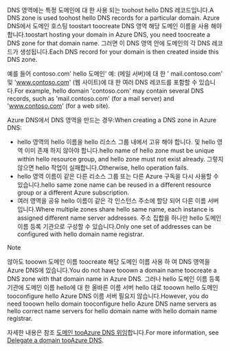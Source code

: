 <span data-ttu-id="4beba-101">DNS 영역에는 특정 도메인에 대 한 사용 되는 toohost hello DNS 레코드입니다.</span><span class="sxs-lookup"><span data-stu-id="4beba-101">A DNS zone is used toohost hello DNS records for a particular domain.</span></span> <span data-ttu-id="4beba-102">Azure DNS에서 도메인 호스팅 toostart toocreate DNS 영역 해당 도메인 이름을 사용 해야 합니다.</span><span class="sxs-lookup"><span data-stu-id="4beba-102">toostart hosting your domain in Azure DNS, you need toocreate a DNS zone for that domain name.</span></span> <span data-ttu-id="4beba-103">그러면 이 DNS 영역 안에 도메인의 각 DNS 레코드가 생성됩니다.</span><span class="sxs-lookup"><span data-stu-id="4beba-103">Each DNS record for your domain is then created inside this DNS zone.</span></span>

<span data-ttu-id="4beba-104">예를 들어 contoso.com' hello 도메인' 예: (메일 서버)에 대 한 ' mail.contoso.com' 및 'www.contoso.com' (웹 사이트)에 대 한 여러 DNS 레코드를 포함할 수 있습니다.</span><span class="sxs-lookup"><span data-stu-id="4beba-104">For example, hello domain 'contoso.com' may contain several DNS records, such as 'mail.contoso.com' (for a mail server) and 'www.contoso.com' (for a web site).</span></span>

<span data-ttu-id="4beba-105">Azure DNS에서 DNS 영역을 만드는 경우:</span><span class="sxs-lookup"><span data-stu-id="4beba-105">When creating a DNS zone in Azure DNS:</span></span>

* <span data-ttu-id="4beba-106">hello 영역의 hello 이름을 hello 리소스 그룹 내에서 고유 해야 합니다. 및 hello 영역 이미 존재 하지 않아야 합니다.</span><span class="sxs-lookup"><span data-stu-id="4beba-106">hello name of hello zone must be unique within hello resource group, and hello zone must not exist already.</span></span> <span data-ttu-id="4beba-107">그렇지 않으면 hello 작업이 실패합니다.</span><span class="sxs-lookup"><span data-stu-id="4beba-107">Otherwise, hello operation fails.</span></span>
* <span data-ttu-id="4beba-108">hello 영역 이름이 같은 다른 리소스 그룹 또는 다른 Azure 구독을 다시 사용할 수 있습니다.</span><span class="sxs-lookup"><span data-stu-id="4beba-108">hello same zone name can be reused in a different resource group or a different Azure subscription.</span></span>
* <span data-ttu-id="4beba-109">여러 영역을 공유 hello 이름이 같은 각 인스턴스 주소에 할당 되어 다른 이름 서버입니다.</span><span class="sxs-lookup"><span data-stu-id="4beba-109">Where multiple zones share hello same name, each instance is assigned different name server addresses.</span></span> <span data-ttu-id="4beba-110">주소 집합을 하나만 hello 도메인 이름 등록 기관으로 구성할 수 있습니다.</span><span class="sxs-lookup"><span data-stu-id="4beba-110">Only one set of addresses can be configured with hello domain name registrar.</span></span>

> [!NOTE]
> <span data-ttu-id="4beba-111">않아도 tooown 도메인 이름 toocreate 해당 도메인 이름 사용 하 여 DNS 영역을 Azure DNS에 있습니다.</span><span class="sxs-lookup"><span data-stu-id="4beba-111">You do not have tooown a domain name toocreate a DNS zone with that domain name in Azure DNS.</span></span> <span data-ttu-id="4beba-112">그러나 hello 도메인 이름 등록 기관에 도메인 이름 hello에 대 한 올바른 이름 서버 hello 대로 tooown hello 도메인 tooconfigure hello Azure DNS 이름 서버 필요지 않습니다.</span><span class="sxs-lookup"><span data-stu-id="4beba-112">However, you do need tooown hello domain tooconfigure hello Azure DNS name servers as hello correct name servers for hello domain name with hello domain name registrar.</span></span>
> 
> <span data-ttu-id="4beba-113">자세한 내용은 참조 [도메인 tooAzure DNS 위임](../articles/dns/dns-domain-delegation.md)합니다.</span><span class="sxs-lookup"><span data-stu-id="4beba-113">For more information, see [Delegate a domain tooAzure DNS](../articles/dns/dns-domain-delegation.md).</span></span>
